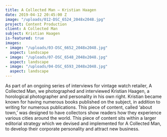 ```yaml
---
title: A Collected Man – Kristian Haagen
date: 2019-04-12 20:45:00 Z
image: "/uploads/012-DSC_6524_2048x2048.jpg"
project: Content Production
client: A Collected Man
subject: Kristian Haagen
is-featured: true
images:
- image: "/uploads/03-DSC_6652_2048x2048.jpg"
  aspect: landscape
- image: "/uploads/07-DSC_6548_2048x2048.jpg"
  aspect: landscape
- image: "/uploads/04-DSC_6593_2048x2048.jpg"
  aspect: landscape
---
```


As part of an ongoing series of interviews for vintage watch retailer, A Collected Man, we photographed and interviewed Kristian Haagen, a horological photographer and personality in his own right. Kristian became known for having numerous books published on the subject, in addition to writing for numerous publications. This piece of content, called ‘about town,’ was designed to have collectors show readers how they experience various cities around the world. This piece of content sits within a larger editorial strategy which we devised and implemented for A Collected Man, to develop their corporate personality and attract new business.